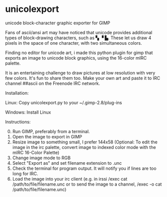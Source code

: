 # unicolexport
unicode block-character graphic exporter for GIMP

Fans of ascii/ansi art may have noticed that unicode provides additional types of block-drawing
characters, such as ▚ ▝ ▙.  These let us draw 4 pixels in the space of one character, with two 
simultaneous colors.

Finding no editor for unicode art, i made this python plugin for gimp that exports an image 
to unicode block graphics, using the 16-color mIRC palette.

It is an entertaining challenge to draw pictures at low resolution with very few colors. It's fun to share them too. Make your own art and paste it to IRC channel ##ascii on the Freenode IRC network. 

Installation:

Linux:   Copy unicolexport.py to your ~/.gimp-2.8/plug-ins

Windows: Install Linux


Instructions:

 0) Run GIMP, preferably from a terminal.
 1) Open the image to export in GIMP
 2) Resize image to something small, I prefer 144x58
    (Optional: To edit the image in the irc palette, convert image to indexed color mode with
     the mIRC 16-Color Palette)
 3) Change image mode to RGB
 4) Select "Export as" and set filename extension to .unc 
 5) Check the terminal for program output. It will notify you if lines are too long for IRC.
 6) Load the image into your irc client (e.g. in irssi /exec cat /path/to/file/filename.unc
    or to send the image to a channel, /exec -o cat /path/to/file/filename.unc)
